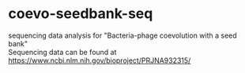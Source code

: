 # coevo-seedbank-seq
sequencing data analysis for "Bacteria-phage coevolution with a seed bank"  
Sequencing data can be found at https://www.ncbi.nlm.nih.gov/bioproject/PRJNA932315/ 
